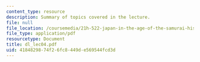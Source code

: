 ```yaml
---
content_type: resource
description: Summary of topics covered in the lecture.
file: null
file_location: /coursemedia/21h-522-japan-in-the-age-of-the-samurai-history-and-film-fall-2006/4184829874f26fc8449de569544fcd3d_dl_lec04.pdf
file_type: application/pdf
resourcetype: Document
title: dl_lec04.pdf
uid: 41848298-74f2-6fc8-449d-e569544fcd3d
---
```


